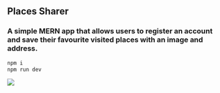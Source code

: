 ## Places Sharer

### A simple MERN app that allows users to register an account and save their favourite visited places with an image and address.

```bash
npm i
npm run dev
```

![](README_GIF.gif)

